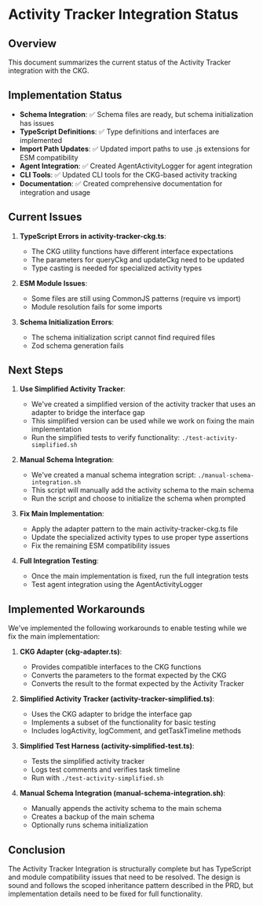 # Activity Tracker Integration Status

## Overview

This document summarizes the current status of the Activity Tracker integration with the CKG.

## Implementation Status

- **Schema Integration**: ✅ Schema files are ready, but schema initialization has issues
- **TypeScript Definitions**: ✅ Type definitions and interfaces are implemented
- **Import Path Updates**: ✅ Updated import paths to use .js extensions for ESM compatibility
- **Agent Integration**: ✅ Created AgentActivityLogger for agent integration
- **CLI Tools**: ✅ Updated CLI tools for the CKG-based activity tracking
- **Documentation**: ✅ Created comprehensive documentation for integration and usage

## Current Issues

1. **TypeScript Errors in activity-tracker-ckg.ts**:
   - The CKG utility functions have different interface expectations
   - The parameters for queryCkg and updateCkg need to be updated
   - Type casting is needed for specialized activity types

2. **ESM Module Issues**:
   - Some files are still using CommonJS patterns (require vs import)
   - Module resolution fails for some imports

3. **Schema Initialization Errors**:
   - The schema initialization script cannot find required files
   - Zod schema generation fails

## Next Steps

1. **Use Simplified Activity Tracker**:
   - We've created a simplified version of the activity tracker that uses an adapter to bridge the interface gap
   - This simplified version can be used while we work on fixing the main implementation
   - Run the simplified tests to verify functionality: `./test-activity-simplified.sh`

2. **Manual Schema Integration**:
   - We've created a manual schema integration script: `./manual-schema-integration.sh`
   - This script will manually add the activity schema to the main schema
   - Run the script and choose to initialize the schema when prompted

3. **Fix Main Implementation**:
   - Apply the adapter pattern to the main activity-tracker-ckg.ts file
   - Update the specialized activity types to use proper type assertions
   - Fix the remaining ESM compatibility issues

4. **Full Integration Testing**:
   - Once the main implementation is fixed, run the full integration tests
   - Test agent integration using the AgentActivityLogger

## Implemented Workarounds

We've implemented the following workarounds to enable testing while we fix the main implementation:

1. **CKG Adapter (ckg-adapter.ts)**:
   - Provides compatible interfaces to the CKG functions
   - Converts the parameters to the format expected by the CKG
   - Converts the result to the format expected by the Activity Tracker

2. **Simplified Activity Tracker (activity-tracker-simplified.ts)**:
   - Uses the CKG adapter to bridge the interface gap
   - Implements a subset of the functionality for basic testing
   - Includes logActivity, logComment, and getTaskTimeline methods

3. **Simplified Test Harness (activity-simplified-test.ts)**:
   - Tests the simplified activity tracker
   - Logs test comments and verifies task timeline
   - Run with `./test-activity-simplified.sh`

4. **Manual Schema Integration (manual-schema-integration.sh)**:
   - Manually appends the activity schema to the main schema
   - Creates a backup of the main schema
   - Optionally runs schema initialization

## Conclusion

The Activity Tracker Integration is structurally complete but has TypeScript and module compatibility issues that need to be resolved. The design is sound and follows the scoped inheritance pattern described in the PRD, but implementation details need to be fixed for full functionality.
